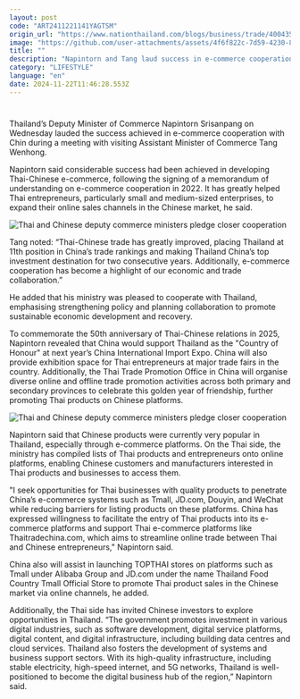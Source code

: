 ```yaml
---
layout: post
code: "ART2411221141YAGTSM"
origin_url: "https://www.nationthailand.com/blogs/business/trade/40043526"
image: "https://github.com/user-attachments/assets/4f6f822c-7d59-4230-88b2-a000c19148db"
title: ""
description: "Napintorn and Tang laud success in e-commerce cooperation"
category: "LIFESTYLE"
language: "en"
date: 2024-11-22T11:46:28.553Z
---
```


# 









Thailand’s Deputy Minister of Commerce Napintorn Srisanpang on Wednesday lauded the success achieved in e-commerce cooperation with Chin during a meeting with visiting Assistant Minister of Commerce Tang Wenhong.

Napintorn said considerable success had been achieved in developing Thai-Chinese e-commerce, following the signing of a memorandum of understanding on e-commerce cooperation in 2022. It has greatly helped Thai entrepreneurs, particularly small and medium-sized enterprises, to expand their online sales channels in the Chinese market, he said.

  ![Thai and Chinese deputy commerce ministers pledge closer cooperation](https://media.nationthailand.com/uploads/images/contents/w1024/2024/11/JDoRnFOq9Muq2xHSPyr3.webp?x-image-process=style/lg-webp)

Tang noted: “Thai-Chinese trade has greatly improved, placing Thailand at 11th position in China’s trade rankings and making Thailand China’s top investment destination for two consecutive years. Additionally, e-commerce cooperation has become a highlight of our economic and trade collaboration.”

He added that his ministry was pleased to cooperate with Thailand, emphasising strengthening policy and planning collaboration to promote sustainable economic development and recovery.

To commemorate the 50th anniversary of Thai-Chinese relations in 2025, Napintorn revealed that China would support Thailand as the "Country of Honour" at next year’s China International Import Expo. China will also provide exhibition space for Thai entrepreneurs at major trade fairs in the country. Additionally, the Thai Trade Promotion Office in China will organise diverse online and offline trade promotion activities across both primary and secondary provinces to celebrate this golden year of friendship, further promoting Thai products on Chinese platforms.

  ![Thai and Chinese deputy commerce ministers pledge closer cooperation](https://media.nationthailand.com/uploads/images/contents/w1024/2024/11/pPsjH1OGKzwe2oQrJrJk.webp?x-image-process=style/lg-webp)

Napintorn said that Chinese products were currently very popular in Thailand, especially through e-commerce platforms. On the Thai side, the ministry has compiled lists of Thai products and entrepreneurs onto online platforms, enabling Chinese customers and manufacturers interested in Thai products and businesses to access them.

"I seek opportunities for Thai businesses with quality products to penetrate China’s e-commerce systems such as Tmall, JD.com, Douyin, and WeChat while reducing barriers for listing products on these platforms. China has expressed willingness to facilitate the entry of Thai products into its e-commerce platforms and support Thai e-commerce platforms like Thaitradechina.com, which aims to streamline online trade between Thai and Chinese entrepreneurs," Napintorn said.

China also will assist in launching TOPTHAI stores on platforms such as Tmall under Alibaba Group and JD.com under the name Thailand Food Country Tmall Official Store to promote Thai product sales in the Chinese market via online channels, he added.

Additionally, the Thai side has invited Chinese investors to explore opportunities in Thailand. “The government promotes investment in various digital industries, such as software development, digital service platforms, digital content, and digital infrastructure, including building data centres and cloud services. Thailand also fosters the development of systems and business support sectors. With its high-quality infrastructure, including stable electricity, high-speed internet, and 5G networks, Thailand is well-positioned to become the digital business hub of the region,” Napintorn said.